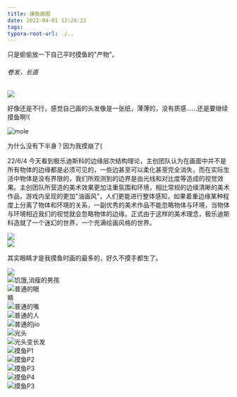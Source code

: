 ```yaml
---
title: 摸鱼画图
date: 2022-04-01 12:24:22
tags: 
typora-root-url: ./..
---
```

  
只是偷偷放一下自己平时摸鱼的"产物"。
  
<!--more-->
  
###### 卷发，长直
  
<div style="width:45%;margin:left"><img src="/imgs/MoyuPics/卷发5.26.jpg"/></div>
  
好像还是不行，感觉自己画的头发像是一张纸，薄薄的，没有质感……还是要继续摸鱼啊!(
  
<div style="width:45%;margin:left"><img src="/imgs/MoyuPics/5.29.jpg" alt="mole"></div>
  
为什么没有下半身？因为我摸崩了(
  
22/6/4 今天看到极乐迪斯科的边缘层次结构理论，主创团队认为在画面中并不是所有物体的边缘都是必须可见的，一些边甚至可以柔化甚至完全消失，而在实际生活中物体是没有界限的，我们所观测到的边界是由光线和对比度等造成的视觉效果。主创团队所营造的美术效果更加注重氛围和环境，相比常规的边缘清晰的美术作品，游戏内呈现的更加"油画风"，人们更能进行整体感知，如果着重边缘某种程度上分离了物体和环境的关系，一副优秀的美术作品不能忽略物体与环境，当物体与环境相近我们的视觉就会忽略物体的边缘。正式由于这样的美术理念，极乐迪斯科造就了一个迷幻的世界，一个充满绘画风格的世界。
  
<div style="width:45%;margin:left"><img src="/imgs/MoyuPics/边缘.jpg"/></div>
  
<div style="width:45%;margin:left"><img src="/imgs/MoyuPics/eye614.jpg"/></div>
  
其实眼睛才是我摸鱼时画的最多的，好久不摸手都生了。
  
<div style="width:45%;margin:left"><img src="/imgs/MoyuPics/2022.6.15.jpg"></div>
  
<div style="width:30%;margin:left"><img src="/imgs/MoyuPics/starve.jpg" alt="饥饿,消瘦的男孩"></div>


  
<div style="width:15%;margin:left"><img src="/imgs/MoyuPics/617e.jpg" alt="普通的眼睛"></div>
  
<div style="width:15%;margin:left"><img src="/imgs/MoyuPics/617m.jpg" alt="普通的嘴"></div>
  
<div style="width:25%;margin:left"><img src="/imgs/MoyuPics/617w.jpg" alt="普通的人"></div>


  
<div style="width:25%;margin:left"><img src="/imgs/MoyuPics/220630jo.jpg" alt="普通的jio"></div>
  
<div style="width:30%;margin:left"><img src="/imgs/MoyuPics/220702光头.jpg"  alt="光头" ></div>
  
<div style="width:30%;margin:left"><img src="/imgs/MoyuPics/220702CF.jpg" alt="光头变长发" ></div>
  
<div style="width:30%;margin:left"><img src="/imgs/MoyuPics/220702P1.jpg" alt="摸鱼P1"></div>
  
<div style="width:30%;margin:left"><img src="/imgs/MoyuPics/220702P2.jpg" alt="摸鱼P2"></div>
  
<div style="width:30%;margin:left"><img src="/imgs/MoyuPics/220702P3.jpg" alt="摸鱼P3"></div>
  
<div style="width:30%;margin:left"><img src="/imgs/MoyuPics/220702P4.jpg" alt="摸鱼P4"></div>
  
<div style="width:30%;margin:left"><img src="/imgs/MoyuPics/20221114EyeCue.jpg" alt="摸鱼P3"></div>